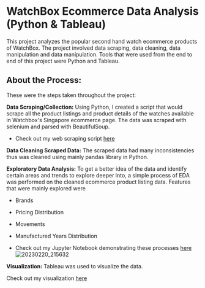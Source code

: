 # WatchBox Ecommerce Data Analysis (Python & Tableau)
This project analyzes the popular second hand watch ecommerce products of WatchBox. The project involved data scraping, data cleaning, data manipulation and data manipulation. Tools that were used from the end to end of this project were Python and Tableau.

## About the Process: 
These were the steps taken throughout the project: 

**Data Scraping/Collection:** Using Python, I created a script that would scrape all the product listings and product details of the watches available in Watchbox's Singapore ecommerce page. The data was scraped with selenium and parsed with BeautifulSoup.

- Check out my web scraping script [here](https://github.com/yurijeon-g/Watchbox-E-commerce-Data-Analysis/blob/main/Selenium%20Main%20Page%20Scraper.py)


**Data Cleaning Scraped Data:** The scraped data had many inconsistencies thus was cleaned using mainly pandas library in Python.

**Exploratory Data Analysis:** To get a better idea of the data and identify certain areas and trends to explore deeper into, a simple process of EDA was performed on the cleaned ecommerce product listing data. Features that were mainly explored were
- Brands
- Pricing Distribution
- Movements 
- Manufactured Years Distribution


- Check out my Jupyter Notebook demonstrating these processes [here](https://github.com/yurijeon-g/Watchbox-E-commerce-Data-Analysis/blob/main/WatchBox%20Data%20Cleaning%20and%20Exploration.ipynb)
![20230220_215632](https://user-images.githubusercontent.com/123054352/220115135-5bdc37a3-20fc-44df-966c-7d90b94950c8.png)


**Visualization:** Tableau was used to visualize the data.

Check out my visualization [here](https://github.com/yurijeon-g/Watchbox-E-commerce-Data-Analysis/blob/main/Watchbox%20Tableau%20Visualization.pdf)

